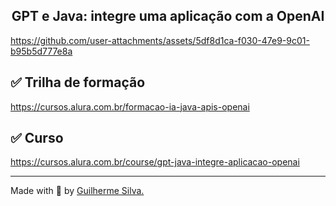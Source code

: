 <h2 align="center"> <b> GPT e Java: integre uma aplicação com a OpenAI </b> </h2>

https://github.com/user-attachments/assets/5df8d1ca-f030-47e9-9c01-b95b5d777e8a

## ✅ Trilha de formação
https://cursos.alura.com.br/formacao-ia-java-apis-openai

## ✅ Curso
https://cursos.alura.com.br/course/gpt-java-integre-aplicacao-openai

---
Made with 💟 by [Guilherme Silva.](https://github.com/guilhermehenrysilva) 

